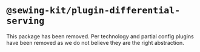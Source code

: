 # `@sewing-kit/plugin-differential-serving`

This package has been removed. Per technology and partial config plugins have been removed as we do not believe they are the right abstraction.
